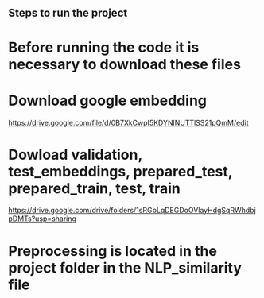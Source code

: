 ## Steps to run the project

# Before running the code it is necessary to download these files

# Download google embedding

https://drive.google.com/file/d/0B7XkCwpI5KDYNlNUTTlSS21pQmM/edit

# Dowload validation, test_embeddings, prepared_test, prepared_train, test, train

https://drive.google.com/drive/folders/1sRGbLqDEGDoOVlayHdgSqRWhdbjpDMTs?usp=sharing

# Preprocessing is located in the project folder in the NLP_similarity file


